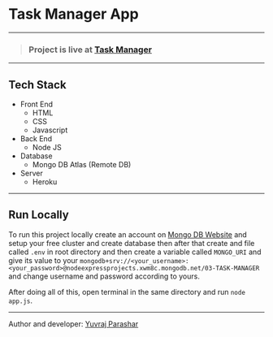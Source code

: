 # Task Manager App

---

> ### Project is live at [Task Manager](https://tmappp.herokuapp.com/)

---

## Tech Stack
* Front End
  * HTML
  * CSS
  * Javascript
* Back End
  * Node JS
* Database
  * Mongo DB Atlas (Remote DB)
* Server
  * Heroku

---

## Run Locally
To run this project locally create an account on [Mongo DB Website](https://www.mongodb.com/atlas/database) and setup your free cluster and create database
then after that create and file called ```.env``` in root directory and then create a variable called ```MONGO_URI``` and give its value to your ```mongodb+srv://<your_username>:<your_password>@nodeexpressprojects.xwm8c.mongodb.net/03-TASK-MANAGER``` and change username and password according to yours.

After doing all of this, open terminal in the same directory and run ```node app.js```.

---

Author and developer: [Yuvraj Parashar](https://github.com/iamyp01)
